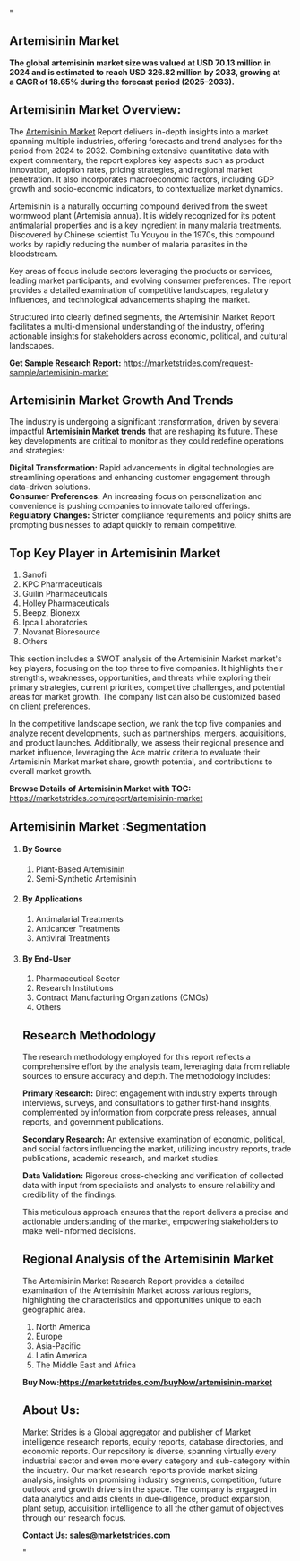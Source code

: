 "<h2>Artemisinin Market</h2>
<p><strong>The global artemisinin market size was valued at USD 70.13 million in 2024 and is estimated to reach USD 326.82 million by 2033, growing at a CAGR of 18.65% during the forecast period (2025–2033).</strong></p>
<h2>Artemisinin Market Overview:</h2>
<p>The <a href=https://marketstrides.com/report/artemisinin-market>Artemisinin Market</a><strong> </strong>Report delivers in-depth insights into a market spanning multiple industries, offering forecasts and trend analyses for the period from 2024 to 2032. Combining extensive quantitative data with expert commentary, the report explores key aspects such as product innovation, adoption rates, pricing strategies, and regional market penetration. It also incorporates macroeconomic factors, including GDP growth and socio-economic indicators, to contextualize market dynamics.</p>
<p>Artemisinin is a naturally occurring compound derived from the sweet wormwood plant (Artemisia annua). It is widely recognized for its potent antimalarial properties and is a key ingredient in many malaria treatments. Discovered by Chinese scientist Tu Youyou in the 1970s, this compound works by rapidly reducing the number of malaria parasites in the bloodstream.</p>
<p>Key areas of focus include sectors leveraging the products or services, leading market participants, and evolving consumer preferences. The report provides a detailed examination of competitive landscapes, regulatory influences, and technological advancements shaping the market.</p>
<p>Structured into clearly defined segments, the Artemisinin Market Report facilitates a multi-dimensional understanding of the industry, offering actionable insights for stakeholders across economic, political, and cultural landscapes.</p>
<p><strong>Get Sample Research Report:</strong> <a href=https://marketstrides.com/request-sample/artemisinin-market>https://marketstrides.com/request-sample/artemisinin-market</a></p>
<h2>Artemisinin Market Growth And Trends</h2>
<p>The industry is undergoing a significant transformation, driven by several impactful <strong>Artemisinin Market trends</strong> that are reshaping its future. These key developments are critical to monitor as they could redefine operations and strategies:</p>
<p><strong>Digital Transformation:</strong> Rapid advancements in digital technologies are streamlining operations and enhancing customer engagement through data-driven solutions.<br /><strong>Consumer Preferences:</strong> An increasing focus on personalization and convenience is pushing companies to innovate tailored offerings.<br /><strong>Regulatory Changes:</strong> Stricter compliance requirements and policy shifts are prompting businesses to adapt quickly to remain competitive.</p>
<h2>Top Key Player in Artemisinin Market</h2>
<p><ol>
<li>Sanofi</li>
<li>KPC Pharmaceuticals</li>
<li>Guilin Pharmaceuticals</li>
<li>Holley Pharmaceuticals</li>
<li>Beepz, Bionexx</li>
<li>Ipca Laboratories</li>
<li>Novanat Bioresource</li>
<li>Others</li>
</ol></p>
<p>This section includes a SWOT analysis of the Artemisinin Market market's key players, focusing on the top three to five companies. It highlights their strengths, weaknesses, opportunities, and threats while exploring their primary strategies, current priorities, competitive challenges, and potential areas for market growth. The company list can also be customized based on client preferences.</p>
<p>In the competitive landscape section, we rank the top five companies and analyze recent developments, such as partnerships, mergers, acquisitions, and product launches. Additionally, we assess their regional presence and market influence, leveraging the Ace matrix criteria to evaluate their Artemisinin Market market share, growth potential, and contributions to overall market growth.</p>
<p><strong>Browse Details of Artemisinin Market with TOC:</strong> <a href=https://marketstrides.com/report/artemisinin-market>https://marketstrides.com/report/artemisinin-market</a></p>
<h2>Artemisinin Market :Segmentation</h2>
<p><ol>
<li>
<h4>By Source</h4>
<ol>
<li>Plant-Based Artemisinin</li>
<li>Semi-Synthetic Artemisinin</li>
</ol>
</li>
<li>
<h4>By Applications</h4>
<ol>
<li>Antimalarial Treatments</li>
<li>Anticancer Treatments</li>
<li>Antiviral Treatments</li>
</ol>
</li>
<li>
<h4>By End-User</h4>
<ol>
<li>Pharmaceutical Sector</li>
<li>Research Institutions</li>
<li>Contract Manufacturing Organizations (CMOs)</li>
<li>Others</li>
</ol>
</li></p>
<h2>Research Methodology</h2>
<p>The research methodology employed for this report reflects a comprehensive effort by the analysis team, leveraging data from reliable sources to ensure accuracy and depth. The methodology includes:</p>
<p><strong>Primary Research:</strong> Direct engagement with industry experts through interviews, surveys, and consultations to gather first-hand insights, complemented by information from corporate press releases, annual reports, and government publications.</p>
<p><strong>Secondary Research:</strong> An extensive examination of economic, political, and social factors influencing the market, utilizing industry reports, trade publications, academic research, and market studies.</p>
<p><strong>Data Validation:</strong> Rigorous cross-checking and verification of collected data with input from specialists and analysts to ensure reliability and credibility of the findings.</p>
<p>This meticulous approach ensures that the report delivers a precise and actionable understanding of the market, empowering stakeholders to make well-informed decisions.</p>
<h2>Regional Analysis of the Artemisinin Market</h2>
<p>The Artemisinin Market Research Report provides a detailed examination of the Artemisinin Market across various regions, highlighting the characteristics and opportunities unique to each geographic area.</p>
<p><ol>
<li>North America</li>
<li>Europe</li>
<li>Asia-Pacific</li>
<li>Latin America</li>
<li>The Middle East and Africa</li>
</ol></p>
<p><strong>Buy Now:<a href=https://marketstrides.com/buyNow/artemisinin-market?price=single_price>https://marketstrides.com/buyNow/artemisinin-market</a></strong></p>
<h2>About Us:</h2>
<p><a href=https://marketstrides.com/>Market Strides</a> is a Global aggregator and publisher of Market intelligence research reports, equity reports, database directories, and economic reports. Our repository is diverse, spanning virtually every industrial sector and even more every category and sub-category within the industry. Our market research reports provide market sizing analysis, insights on promising industry segments, competition, future outlook and growth drivers in the space. The company is engaged in data analytics and aids clients in due-diligence, product expansion, plant setup, acquisition intelligence to all the other gamut of objectives through our research focus.</p>
<p><strong>Contact Us: <a href=mailto:sales@marketstrides.com>sales@marketstrides.com</a></strong></p>"
